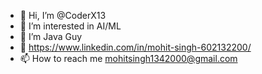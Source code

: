 - 👋 Hi, I’m @CoderX13
- 👀 I’m interested in AI/ML 
- 🌱 I’m Java Guy
- 🔗 https://www.linkedin.com/in/mohit-singh-602132200/
- 📫 How to reach me mohitsingh1342000@gmail.com

<!---
CoderX13/CoderX13 is a ✨ special ✨ repository because its `README.md` (this file) appears on your GitHub profile.
You can click the Preview link to take a look at your changes.
--->
